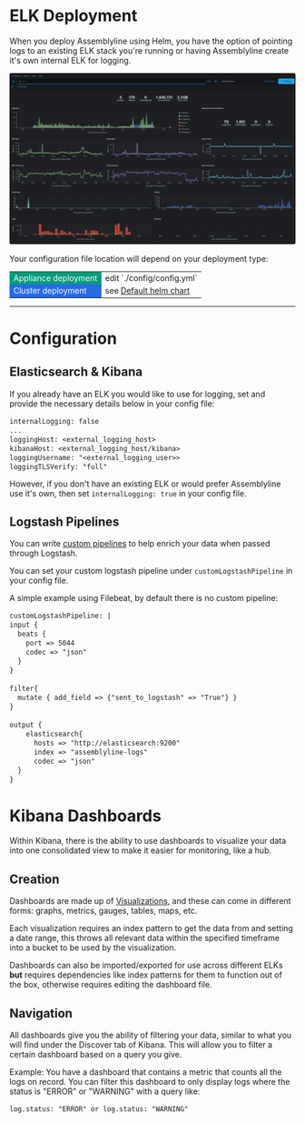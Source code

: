 # ELK Deployment
When you deploy Assemblyline using Helm, you have the option of pointing logs to an existing ELK stack you're running or having Assemblyline create it's own internal ELK for logging.

![Dashboard example](./images/dashboard-example.png)

Your configuration file location will depend on your deployment type:

<table>
<tr>
<td style="background-color:#009c7b"><text style="color:white;">Appliance deployment</text></td>
<td> edit `./config/config.yml` </td>
</tr>
<tr>
<td style="background-color:#2869e6"><text style="color:white;">Cluster deployment</text></td>
<td> see <a href="https://github.com/CybercentreCanada/assemblyline-helm-chart/blob/master/assemblyline/values.yaml"> Default helm chart</a> </td>
</tr>
</table>
<hr>

# Configuration
## Elasticsearch & Kibana
If you already have an ELK you would like to use for logging, set and provide the necessary details below in your config file:
```
internalLogging: false
...
loggingHost: <external_logging_host>
kibanaHost: <external_logging_host/kibana>
loggingUsername: "<external_logging_user>>
loggingTLSVerify: "full"
```

However, if you don't have an existing ELK or would prefer Assemblyline use it's own, then set `internalLogging: true` in your config file.

## Logstash Pipelines
You can write [custom pipelines](https://www.elastic.co/guide/en/logstash/current/pipeline.html) to help enrich your data when passed through Logstash. 

You can set your custom logstash pipeline under `customLogstashPipeline` in your config file.

A simple example using Filebeat, by default there is no custom pipeline:
```
customLogstashPipeline: |
input {
  beats {
    port => 5044
    codec => "json"
  }
}

filter{
  mutate { add_field => {"sent_to_logstash" => "True"} }
}

output {
    elasticsearch{
      hosts => "http://elasticsearch:9200"
      index => "assemblyline-logs"
      codec => "json" 
  }
}
```

# Kibana Dashboards
Within Kibana, there is the ability to use dashboards to visualize your data into one consolidated view to make it easier for monitoring, like a hub.

## Creation
Dashboards are made up of [Visualizations](https://www.elastic.co/guide/en/kibana/current/visualize.html), and these can come in different forms: graphs, metrics, gauges, tables, maps, etc.

Each visualization requires an index pattern to get the data from and setting a date range, this throws all relevant data within the specified timeframe into a bucket to be used by the visualization.

Dashboards can also be imported/exported for use across different ELKs **but** requires dependencies like index patterns for them to function out of the box, otherwise requires editing the dashboard file.

## Navigation
All dashboards give you the ability of filtering your data, similar to what you will find under the Discover tab of Kibana.
This will allow you to filter a certain dashboard based on a query you give.

Example: You have a dashboard that contains a metric that counts all the logs on record. You can filter this dashboard to only display logs where the status is "ERROR" or "WARNING" with a query like:

    log.status: "ERROR" or log.status: "WARNING"
    